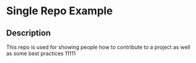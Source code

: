 # Single Repo Example

## Description
This repo is used for showing people how to contribute to a project as well as some best practices
11111
